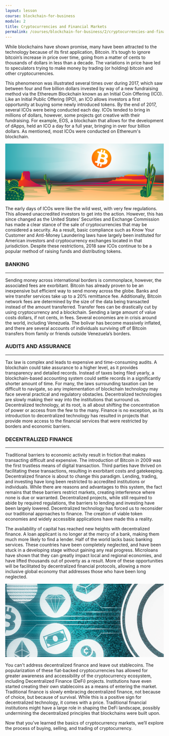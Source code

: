 ```yaml
---
layout: lesson
course: blockchain-for-business
module: 2
title: Cryptocurrencies and Financial Markets
permalink: /courses/blockchain-for-business/2/cryptocurrencies-and-financial-markets
---
```



<span>
<span class="openingParagraph">
While blockchains have shown promise, many have been attracted to the technology because of its first application, Bitcoin. It’s tough to ignore bitcoin’s increase in price over time, going from a matter of cents to thousands of dollars in less than a decade. The variations in price have led to speculators trying to make money by trading (or holding) bitcoin and other cryptocurrencies. </span>

<span style="font-weight: 400;">This phenomenon was illustrated several times over during 2017, which saw between four and five billion dollars invested by way of a new fundraising method via the Ethereum Blockchain known as an Initial Coin Offering (ICO). Like an Initial Public Offering (IPO), an ICO allows investors a first opportunity at buying some newly introduced tokens. By the end of 2017, several ICOs were being conducted each day. ICOs tended to bring in millions of dollars, however, some projects got creative with their fundraising. For example, EOS, a blockchain that allows for the development of dApps, held an ICO a day for a full year, bringing in over four billion dollars. As mentioned, most ICOs were conducted on Ethereum's blockchain.</span>

<img src="/assets/img/courses/blockchain-for-business/WildWest-01.png" />

<span style="font-weight: 400;">The early days of ICOs were like the wild west, with very few regulations. This allowed unaccredited investors to get into the action. However, this has since changed as the United States’ Securities and Exchange Commission has made a clear stance of the sale of cryptocurrencies that may be considered a security. </span><span style="font-weight: 400;">As a result, basic compliance such as Know Your Customer and Anti-Money Laundering laws have largely been instituted for American investors and cryptocurrency exchanges located in that jurisdiction. Despite these restrictions, 2018 saw ICOs continue to be a popular method of raising funds and distributing tokens.</span>

<h3>BANKING</h3>

<hr />

<span style="font-weight: 400;">Sending money across international borders is commonplace, however, the associated fees are exorbitant. Bitcoin has already proven to be an inexpensive but efficient way to send money across the globe. Banks and wire transfer services take up to a 20% remittance fee. Additionally, Bitcoin network fees are determined by the size of the data being transacted instead of the amount transferred. Transfer fees can be drastically cut by using cryptocurrency and a blockchain. Sending a large amount of value costs dollars, if not cents, in fees. Several economies are in crisis around the world, including Venezuela. The bolivar has become massively inflated, and there are several accounts of individuals surviving off of Bitcoin transfers from family or friends outside Venezuela’s borders.</span>

<h3>AUDITS AND ASSURANCE</h3>

<hr />

<span style="font-weight: 400;">Tax law is complex and leads to expensive and time-consuming audits. A blockchain could take assurance to a higher level, as it provides transparency and detailed records. Instead of taxes being filed yearly, a blockchain-based accounting system could settle records in a significantly shorter amount of time. For many, the laws surrounding taxation can be difficult to navigate, so any implementation of blockchain technology may face several practical and regulatory obstacles. </span><span style="font-weight: 400;">Decentralized technologies are slowly making their way into the institutions that surround us. Decentralized technology, at its root, is all about shifting the concentration of power or access from the few to the many. Finance is no exception, as its introduction to decentralized technology has resulted in projects that provide more access to the financial services that were restricted by borders and economic barriers.</span>
<h3>DECENTRALIZED FINANCE</h3>

<hr />

<span style="font-weight: 400;">Traditional barriers to economic activity result in friction that makes transacting difficult and expensive. The introduction of Bitcoin in 2009 was the first trustless means of digital transaction. Third parties have thrived on facilitating these transactions, resulting in exorbitant costs and gatekeeping. Decentralized finance is about to change this paradigm. </span><span style="font-weight: 400;">Lending, trading, and investing have long been restricted to accredited institutions or individuals. While there are reasons and advantages to this system, the fact remains that these barriers restrict markets, creating interference where none is due or warranted. Decentralized projects, while still required to abide by required regulations, the barriers to lending and investing have been largely lowered. Decentralized technology has forced us to reconsider our traditional approaches to finance. The creation of viable token economies and widely accessible applications have made this a reality.</span>

<span style="font-weight: 400;">The availability of capital has reached new heights with decentralized finance. A loan applicant is no longer at the mercy of a bank, making them much more likely to find a lender. Half of the world lacks basic banking services. These countries have been completely neglected, and have been stuck in a developing stage without gaining any real progress. </span><span style="font-weight: 400;">Microloans have shown that they can greatly impact local and regional economies, and have lifted thousands out of poverty as a result. More of these opportunities will be facilitated by decentralized financial protocols, allowing a more inclusive global economy that addresses those who have been long neglected. </span>

<img src="/assets/img/courses/blockchain-for-business/Stablecoins-01.png" />

<span style="font-weight: 400;">You can't address decentralized finance and leave out stablecoins. The popularization of these fiat-backed cryptocurrencies has allowed for greater awareness and accessibility of the cryptocurrency ecosystem, including Decentralized Finance (DeFi) projects. Institutions have even started creating their own stablecoins as a means of entering the market. Traditional finance is slowly embracing decentralized finance, not because of choice, but because of survival. While this is a positive sign for decentralized technology, it comes with a price. Traditional financial institutions might have a large role in shaping the DeFi landscape, possibly undermining the decentralized principles that blockchains were built upon.</span>

<span style="font-weight: 400;">Now that you’ve learned the basics of cryptocurrency markets, we’ll explore the process of buying, selling, and trading of cryptocurrency.</span>
